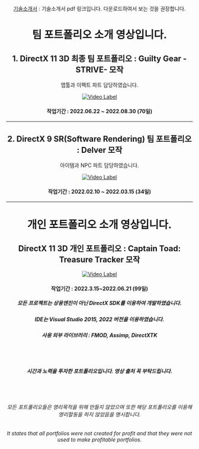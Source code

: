 <div align=center>

[기술소개서](https://github.com/EzYong1208/EzYong1208/blob/main/%EA%B8%B0%EC%88%A0%EC%86%8C%EA%B0%9C%EC%84%9C_%EB%B0%95%EC%A0%95%EC%9D%80.pdf)
  : 기술소개서 pdf 링크입니다. 다운로드하여서 보는 것을 권장합니다.

# 팀 포트폴리오 소개 영상입니다.

## 1. DirectX 11 3D 최종 팀 포트폴리오 : Guilty Gear -STRIVE- 모작

맵툴과 이펙트 파트 담당하였습니다.

[![Video Label](http://img.youtube.com/vi/vnwS9bySjMs/0.jpg)](https://youtu.be/vnwS9bySjMs)

#### 작업기간 : 2022.06.22 ~ 2022.08.30 (70일)
***
## 2. DirectX 9 SR(Software Rendering) 팀 포트폴리오 : Delver 모작

아이템과 NPC 파트 담당하였습니다.

[![Video Label](http://img.youtube.com/vi/Di28Ud8U1IY/0.jpg)](https://youtu.be/Di28Ud8U1IY)

#### 작업기간 : 2022.02.10 ~ 2022.03.15 (34일)





***
# 개인 포트폴리오 소개 영상입니다.


## DirectX 11 3D 개인 포트폴리오 : Captain Toad: Treasure Tracker 모작


[![Video Label](http://img.youtube.com/vi/mUs7LR4Mmrg/0.jpg)](https://youtu.be/mUs7LR4Mmrg)


#### 작업기간 : 2022.3.15~2022.06.21 (99일)

  
  
  
  
  
  

##### 모든 프로젝트는 상용엔진이 아닌 DirectX SDK를 이용하여 개발하였습니다.
##### IDE는 Visual Studio 2015, 2022 버전을 이용하였습니다.
##### 사용 외부 라이브러리 : FMOD, Assimp, DirectXTK

<br>
<br>

##### 시간과 노력을 투자한 포트폴리오입니다. 영상 출처 꼭 부탁드립니다.

<br>
<br>

###### 모든 포트폴리오들은 영리목적을 위해 만들지 않았으며 또한 해당 포트폴리오를 이용해 영리할동을 하지 않았음을 명시합니다.

###### It states that all portfolios were not created for profit and that they were not used to make profitable portfolios.

</div>
